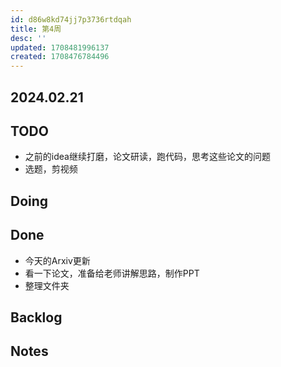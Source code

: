 ```yaml
---
id: d86w8kd74jj7p3736rtdqah
title: 第4周
desc: ''
updated: 1708481996137
created: 1708476784496
---
```



## 2024.02.21

## TODO



* 之前的idea继续打磨，论文研读，跑代码，思考这些论文的问题
* 选题，剪视频




## Doing



## Done
* 今天的Arxiv更新
* 看一下论文，准备给老师讲解思路，制作PPT
* 整理文件夹

## Backlog




## Notes